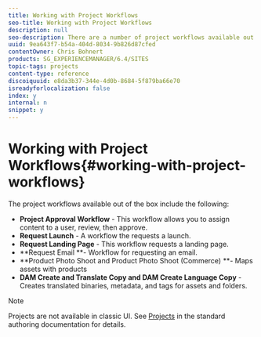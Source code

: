 ```yaml
---
title: Working with Project Workflows
seo-title: Working with Project Workflows
description: null
seo-description: There are a number of project workflows available out of the box.
uuid: 9ea643f7-b54a-404d-8034-9b826d87cfed
contentOwner: Chris Bohnert
products: SG_EXPERIENCEMANAGER/6.4/SITES
topic-tags: projects
content-type: reference
discoiquuid: e8da3b37-344e-4d0b-8684-5f879ba66e70
isreadyforlocalization: false
index: y
internal: n
snippet: y
---
```


# Working with Project Workflows{#working-with-project-workflows}

The project workflows available out of the box include the following:

* **Project Approval Workflow** - This workflow allows you to assign content to a user, review, then approve.
* **Request Launch** - A workflow the requests a launch.
* **Request Landing Page** - This workflow requests a landing page.
* **Request Email **- Workflow for requesting an email.
* **Product Photo Shoot and Product Photo Shoot (Commerce) **- Maps assets with products
* **DAM Create and Translate Copy and DAM Create Language Copy** - Creates translated binaries, metadata, and tags for assets and folders.

>[!NOTE]
>
>Projects are not available in classic UI. See [Projects](../../authoring/using/projects.md) in the standard authoring documentation for details.

